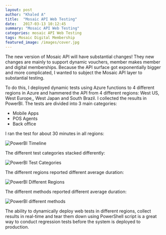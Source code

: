 ```yaml
---
layout: post
author: "Khaled A"
title:  "Mosaic API Web Testing"
date:   2017-03-13 10:12:45
summary: "Mosaic API Web Testing"
categories: mosaic API Web Testing
tags: Mosaic Digital Membership
featured_image: /images/cover.jpg
---
```


The new version of Mosaic API will have substantial changes! They new changes are mainly to support dynamic vouchers, member makes member and digital memberships. Because the API surface got exponentially bigger and more complicated, I wanted to subject the Mosaic API layer to substantial testing. 

To do this, I deployed dynamic tests using Azure functions to 4 different regions in Azure and hammered the API from 4 different regions: West US, West Europe,, West Japan and South Brazil. I collected the results in PowerBI. The tests are divided into 3 main categories:

- Mobile Apps
- POS Agents
- Back office

I ran the test for about 30 minutes in all regions:

![PowerBI Timeline](http://i.imgur.com/ZZqJbQd.png)

The different test categories stacked differently:

![PowerBI Test Categories](http://i.imgur.com/Oc2HUJS.png)

The different regions reported different average duration:

![PowerBI Different Regions](http://i.imgur.com/Yua1tWy.png)

The different methods reported different average duration:

![PowerBI different methods](http://i.imgur.com/b1MZSqC.png)

The ability to dynamically deploy web tests in different regions, collect results in real-time and tear them down using PowerShell script is a great way to conduct regression tests before the system is deployed to production. 
